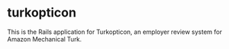 # turkopticon

This is the Rails application for Turkopticon, an employer review system for Amazon Mechanical Turk.
